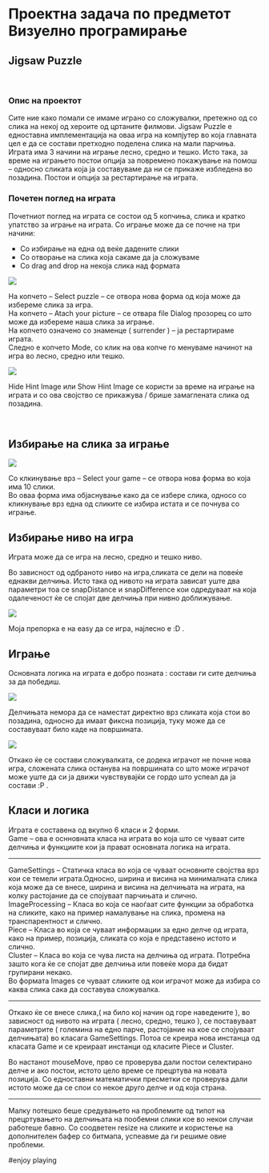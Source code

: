 <h1>Проектна задача по предметот Визуелно програмирање</h1>
<h2>Jigsaw Puzzle</h2></br>
<h3>Опис на проектот</h3></hr>
<p>Сите ние како помали се имаме играно со сложувалки, претежно од со слика на некој од хероите од цртаните филмови. Jigsaw Puzzle е едноставна имплементација на оваа игра на компјутер  во која главната цел е да се состави претходно поделена слика на мали парчиња. Играта има 3 начини на играње лесно, средно и тешко. 
Исто така, за време на играњето постои опција за повремено покажување на помош – односно сликата која ја составуваме да ни се прикаже избледена во позадина.
Постои и опција за рестартирање на играта.
</p>
<h3>Почетен поглед на игратa</h3>
<p>Почетниот поглед на играта се состои од 5 копчиња, слика и кратко упатство за играње на играта.
Со играње може да се почне на три начини:
<ul type="square">
	<li>Со избирање на една од веќе дадените слики</li>
	<li>Со отворање на слика која сакаме да ја сложуваме</li>
	<li>Со drag and drop на некоја слика над формата</li>
</ul>
</p>
<img src="https://cloud.githubusercontent.com/assets/7547420/2938469/0ab088fa-d90d-11e3-8822-9d0c8de3b483.png">
<p>На копчето – Select puzzle – се отвора нова форма од која може да избереме слика за игра.<br>
На копчето – Atach your picture –  се отвара file Dialog прозорец со што може да избереме наша слика за играње.<br>
На копчето означено со знаменце ( surrender ) – ја рестартираме играта.<br> 
Следно е копчето Mode, со клик на ова копче го менуваме начинот на игра во лесно, средно или тешко.<br>
</p>
<img src="https://cloud.githubusercontent.com/assets/7547420/2938470/0d858954-d90d-11e3-9e31-d498ce2f401c.png">
<p>Hide Hint Image или Show Hint Image се користи за време на играње на играта и со ова својство се прикажува / брише замаглената слика од позадина.</p><br>
<h2>Избирање на слика за играње</h2>
<img src="https://cloud.githubusercontent.com/assets/7547420/2938471/0f4c29a0-d90d-11e3-9ef1-dd6cb7c35c69.png" align="center">
<p>Со клкинување врз – Select your game – се отвора нова форма во која има 10 слики.<br> 
Во оваа форма има објаснување како да се избере слика, односо со кликнување врз една од сликите се избира истата и се почнува со играње.</p>
<h2>Избирање ниво на игра</h2>
<p>Играта може да се игра на лесно, средно и тешко ниво.</p>
 <p>Во зависност од одбраното ниво на игра,сликата се дели на повеќе еднакви делчиња. Исто така од нивото на играта зависат уште два параметри тоа се snapDistance и snapDifference кои одредуваат на која одалеченост  ќе се спојат две делчиња при нивно доближување. </p>
<img src="https://cloud.githubusercontent.com/assets/7547420/2938472/107fc890-d90d-11e3-9a47-478152d6f54c.png" align="center">
<p>Моја препорка е на easy да се игра, најлесно е :D .</p>
<h2>Играње</h2>
<p>Основната логика на играта е добро позната : состави ги сите делчиња за да победиш.</p>
<img src="https://cloud.githubusercontent.com/assets/7547420/2938473/11dfa16a-d90d-11e3-9bea-6029a30bdce0.png">
<p>Делчињата немора да се наместат директно врз сликата која стои во позадина, односно да имаат фиксна позиција, туку може да се составуваат било каде на површината. <p>
<img src="https://cloud.githubusercontent.com/assets/7547420/2938474/1692dcd6-d90d-11e3-99e6-d8416058049b.png">
<p>Откако ќе се состави сложувалката, се додека играчот не почне нова игра, сложената слика останува на површината со што може играчот може уште да си ја движи чувствувајќи се гордо што успеал да ја состави :P .</p>
<h2>Класи и логика</h2>
<p>
Играта е составена од вкупно 6 класи и 2 форми.<br>  
Game – ова е оснновната класа на играта во која што се чуваат сите делчиња и функциите кои ја прават основната логика на играта.<br>
</ul>
<hr>
<p>GameSettings  – Статичка класа во која се чуваат основните својства врз кои се темели играта.Односно, ширина и висина на минималната слика која може да се внесе, ширина и висина на делчињата на играта, на колку растојание да се спојуваат парчињата и слично.<br/>
ImageProcessing – Класа во која се наоѓаат сите функции за обработка на сликите, како на пример намалување на слика, промена на транспарентност и слично. <br/>
Piece – Класа во која се чуваат информации за едно делче од играта, како на пример, позиција, сликата со која е представено истото и слично. <br/>
Cluster – Класа во која се чува листа на делчиња од играта. Потребна зашто кога ќе се спојат две делчиња или повеќе мора да бидат групирани некако. <br/>
Во формата Images се чуваат сликите од кои играчот може да избира со каква слика сака да составува сложувалка.
</p>
<hr>
<p>
Откако ќе се внесе слика,( на било кој начин од горе наведените ), во зависност од нивото на играта ( лесно, средно, тешко ), се поставуваат параметрите ( големина на едно парче, растојание на кое се спојуваат делчињата)  во класага GameSettings. Потоа се креира нова инстанца од класата Game и се креираат инстанци од класите Piece и Cluster. 
</p>
 <p>
 Во настанот mouseMove, прво се проверува дали постои селектирано делче и ако постои, истото цело време се прецртува на новата позиција. Со едноставни математички пресметки се проверува дали истото може да се спои со некое друго делче и од која страна. 
 </p>
 <hr>
 <p>
  
Малку потешко беше средувањето на проблемите од типот на прецртувањето на делчињата на пообемни слики кое во некои случаи работеше бавно. Со соодветен resize на сликите и користење на дополнителен бафер со битмапа, успеавме да ги решиме овие проблеми.
</p>
 <p color="teal" >#enjoy playing </p>
 

